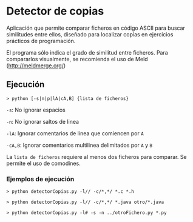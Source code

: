 # Detector de copias
Aplicación que permite comparar ficheros en código ASCII para buscar similitudes entre ellos, diseñado para localizar copias en ejercicios prácticos de programación.

El programa sólo indica el grado de similitud entre ficheros. Para compararlos visualmente, se recomienda el uso de Meld (http://meldmerge.org/)
## Ejecución
`> python [-s|n|p|lA|cA,B] {lista de ficheros}`

`-s`: No ignorar espacios

`-n`: No ignorar saltos de linea

`-lA`: Ignorar comentarios de linea que comiencen por `A`

`-cA,B`: Ignorar comentarios multilinea delimitados por `A` y `B`

La `lista de ficheros` requiere al menos dos ficheros para comparar. Se permite el uso de comodines.
### Ejemplos de ejecución
`> python detectorCopias.py -l// -c/*,*/ *.c *.h`

`> python detectorCopias.py -l// -c/*,*/ *.java otro/*.java`

`> python detectorCopias.py -l# -s -n ../otroFichero.py *.py`
